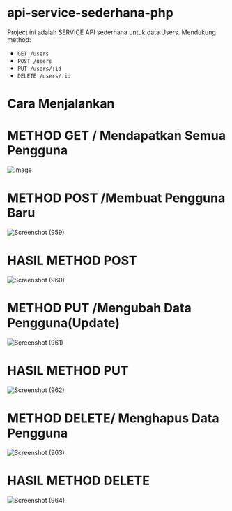 # api-service-sederhana-php

Project ini adalah SERVICE API sederhana untuk data Users. Mendukung method:
- `GET /users`
- `POST /users`
- `PUT /users/:id`
- `DELETE /users/:id`
# Cara Menjalankan
# METHOD GET / Mendapatkan Semua Pengguna
![image](https://github.com/user-attachments/assets/48df4ed5-3710-4bf8-8976-eb8105886450)
# METHOD POST /Membuat Pengguna Baru
![Screenshot (959)](https://github.com/user-attachments/assets/a6850502-8811-4ef4-b5bc-06eef0b710d2)
# HASIL METHOD POST
![Screenshot (960)](https://github.com/user-attachments/assets/1ed00f02-c0db-4898-b51a-507a37d004d8)
# METHOD PUT /Mengubah Data Pengguna(Update)
![Screenshot (961)](https://github.com/user-attachments/assets/3757dde8-c569-4e32-8fb7-65e6ee65991e)
# HASIL METHOD PUT
![Screenshot (962)](https://github.com/user-attachments/assets/99e962a1-0c19-4bc1-b3be-061c44dca2ab)
# METHOD DELETE/ Menghapus Data Pengguna
![Screenshot (963)](https://github.com/user-attachments/assets/84523afb-094f-4046-aa4c-e766bdd0dfd5)
# HASIL METHOD DELETE
![Screenshot (964)](https://github.com/user-attachments/assets/11cada55-f3ee-498c-90ba-d1be79bcb7e4)









